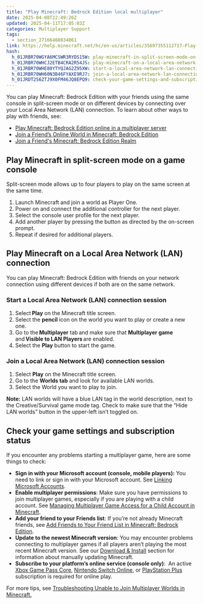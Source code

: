 ```yaml
---
title: "Play Minecraft: Bedrock Edition local multiplayer"
date: 2025-04-08T22:49:26Z
updated: 2025-04-11T17:05:03Z
categories: Multiplayer Support
tags:
  - section_27166460834061
link: https://help.minecraft.net/hc/en-us/articles/35697355112717-Play-Minecraft-Bedrock-Edition-local-multiplayer
hash:
  h_01JRBR70WGYA6MCSWR3RYDS15W: play-minecraft-in-split-screen-mode-on-a-game-console
  h_01JRBR70WHCJ2ETB4CRA2R54JS: play-minecraft-on-a-local-area-network-lan-connection
  h_01JRBR70WHE80YTYQJAG2Z95XW: start-a-local-area-network-lan-connection-session
  h_01JRBR70WH60N3B46FYAXE9RJ7: join-a-local-area-network-lan-connection-session
  h_01JRDT2S6ZTJ9X0FM46JQ8EPQ9: check-your-game-settings-and-subscription-status
---
```


You can play Minecraft: Bedrock Edition with your friends using the same console in split-screen mode or on different devices by connecting over your Local Area Network (LAN) connection. To learn about other ways to play with friends, see:

- [Play Minecraft: Bedrock Edition online in a multiplayer server](./How-to-Play-Minecraft-Bedrock-Edition-Multiplayer.md)
- [Join a Friend’s Online World in Minecraft: Bedrock Edition](./How-to-Join-a-Friend-s-Online-World-in-Minecraft-Bedrock-Edition.md)
- [Join a Friend's Minecraft: Bedrock Edition Realm](../Create-or-Join-Realms/How-to-Join-a-Friend-s-Minecraft-Bedrock-Edition-Realm.md)

## Play Minecraft in split-screen mode on a game console

Split-screen mode allows up to four players to play on the same screen at the same time.

1.  Launch Minecraft and join a world as Player One.
2.  Power on and connect the additional controller for the next player.
3.  Select the console user profile for the next player.
4.  Add another player by pressing the button as directed by the on-screen prompt.
5.  Repeat if desired for additional players.

## Play Minecraft on a Local Area Network (LAN) connection

You can play Minecraft: Bedrock Edition with friends on your network connection using different devices if both are on the same network.

### Start a Local Area Network (LAN) connection session

1.  Select **Play** on the Minecraft title screen.
2.  Select the **pencil** icon on the world you want to play or create a new one.
3.  Go to the **Multiplayer** tab and make sure that **Multiplayer game** and **Visible to LAN Players** are enabled.
4.  Select the **Play** button to start the game.

### Join a Local Area Network (LAN) connection session

1.  Select **Play** on the Minecraft title screen.
2.  Go to the **Worlds tab** and look for available LAN worlds.
3.  Select the World you want to play to join.

**Note:** LAN worlds will have a blue LAN tag in the world description, next to the Creative/Survival game mode tag. Check to make sure that the “Hide LAN worlds” button in the upper-left isn’t toggled on.

## Check your game settings and subscription status

If you encounter any problems starting a multiplayer game, here are some things to check:

- **Sign in with your Microsoft account (console, mobile players):** You need to link or sign in with your Microsoft account. See [Linking Microsoft Accounts](https://help.minecraft.net/hc/en-us/sections/29296773863181).
- **Enable multiplayer permissions**: Make sure you have permissions to join multiplayer games, especially if you are playing with a child account. See [Managing Multiplayer Game Access for a Child Account in Minecraft](../Account-Settings/Managing-Multiplayer-Game-Access-for-a-Child-Account-in-Minecraft.md).
- **Add your friend to your Friends list**: If you’re not already Minecraft friends, see [Add Friends to Your Friend List in Minecraft: Bedrock Edition](./How-to-Add-Friends-to-Your-Friend-List-in-Minecraft-Bedrock-Edition.md).
- **Update to the newest Minecraft version**: You may encounter problems connecting to multiplayer games if all players aren’t playing the most recent Minecraft version. See our [Download & Install](https://help.minecraft.net/hc/en-us/sections/27166490706957) section for information about manually updating Minecraft.
- **Subscribe to your platform’s online service (console only)**:  An active [Xbox Game Pass Core](https://www.xbox.com/en-US/xbox-game-pass), [Nintendo Switch Online](https://ec.nintendo.com/US/en/membership/), or [PlayStation Plus](https://www.playstation.com/en-us/ps-plus/) subscription is required for online play.

For more tips, see [Troubleshooting Unable to Join Multiplayer Worlds in Minecraft.](../Troubleshoot-Minecraft-Realms/Troubleshooting-Unable-to-Join-Multiplayer-Worlds-in-Minecraft.md)
